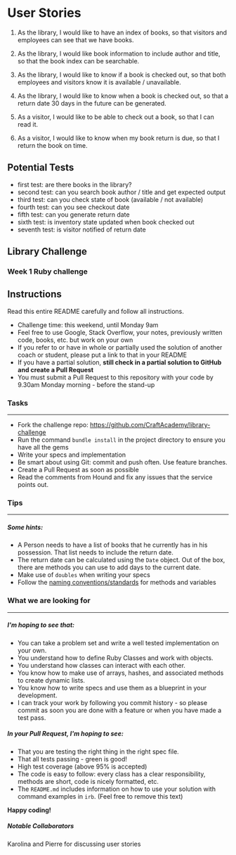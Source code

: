 # User Stories


1. As the library, I would like to have an index of books, so that visitors and employees can see that we have books. 

2. As the library, I would like book information to include author and title, so that the book index can be searchable. 

3. As the library, I would like to know if a book is checked out, so that both employees and visitors know it is available / unavailable. 

4. As the library, I would like to know when a book is checked out, so that a return date 30 days in the future can be generated.

5. As a visitor, I would like to be able to check out a book, so that I can read it. 

6. As a visitor, I would like to know when my book return is due, so that I return the book on time.



## Potential Tests

- first test: are there books in the library?
- second test: can you search book author / title and get expected output
- third test: can you check state of book (available / not available)
- fourth test: can you see checkout date
- fifth test: can you generate return date
- sixth test: is inventory state updated when book checked out
- seventh test: is visitor notified of return date



## Library Challenge
### Week 1 Ruby challenge

Instructions
-------
Read this entire README carefully and follow all instructions.

* Challenge time: this weekend, until Monday 9am
* Feel free to use Google, Stack Overflow, your notes, previously written code, books, etc. but work on your own
* If you refer to or have in whole or partially used the solution of another coach or student, please put a link to that in your README
* If you have a partial solution, **still check in a partial solution to GitHub and create a Pull Request**
* You must submit a Pull Request to this repository with your code by 9.30am Monday morning - before the stand-up


### Tasks
----

* Fork the challenge repo: https://github.com/CraftAcademy/library-challenge
* Run the command `bundle install` in the project directory to ensure you have all the gems
* Write your specs and implementation
* Be smart about using Git: commit and push often. Use feature branches.
* Create a Pull Request as soon as possible
* Read the comments from Hound and fix any issues that the service points out.

### Tips
----

##### Some hints:
  * A Person needs to have a list of books that he currently has in his possession. That list needs to include the return date.
  * The return date can be calculated using the `Date` object. Out of the box, there are methods you can use to add days to the current date.
  * Make use of `doubles` when writing your specs
  * Follow the [naming conventions/standards](https://craftacademy.gitbooks.io/coding-as-a-craft/content/extras/naming_standards.html) for methods and variables

### What we are looking for
----
##### I'm hoping to see that:
* You can take a problem set and write a well tested implementation on your own.
* You understand how to define Ruby Classes and work with objects.
* You understand how classes can interact with each other.
* You know how to make use of arrays, hashes, and associated methods to create dynamic lists.
* You know how to write specs and use them as a blueprint in your development.
* I can track your work by following you commit history - so please commit as soon you are done with a feature or when you have made a test pass.

##### In your Pull Request, I'm hoping to see:
* That you are testing the right thing in the right spec file.
* That all tests passing - green is good!
* High test coverage (above 95% is accepted)
* The code is easy to follow: every class has a clear responsibility, methods are short, code is nicely formatted, etc.
* The `README.md` includes information on how to use your solution with command examples in `irb`. (Feel free to remove this text)


**Happy coding!**


##### Notable Collaborators

Karolina and Pierre for discussing user stories